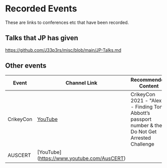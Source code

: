 # Recorded Events
These are links to conferences etc that have been recorded. 

## Talks that JP has given
https://github.com/J33p3rs/misc/blob/main/JP-Talks.md

## Other events
| Event | Channel Link                          | Recommended Content                                                                                           | Video Link                                   |
|-----------|--------------------------------------|-------------------------------------------------------------------------------------------------------------|--------------------------------------------|
| CrikeyCon | [YouTube](https://www.youtube.com/@CrikeyCon) | CrikeyCon 2021 - "Alex" - Finding Tony Abbott’s passport number & the Do Not Get Arrested Challenge | [Watch Here](https://www.youtube.com/watch?v=somze2DW7vs) |
| AUSCERT | [YouTube] (https://www.youtube.com/AusCERT) | ||

